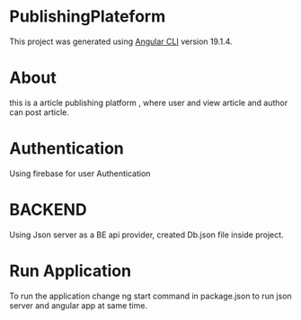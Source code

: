 # PublishingPlateform

This project was generated using [Angular CLI](https://github.com/angular/angular-cli) version 19.1.4.

# About
this is a article publishing platform , where user and view article and author can post article.

# Authentication
Using firebase for user Authentication

# BACKEND
Using Json server as a BE api provider, created Db.json file inside project.

# Run Application
To run the application change ng start command in package.json to run json server and angular app at same time.
